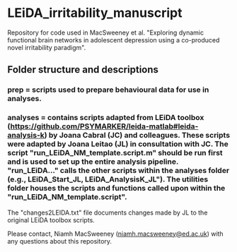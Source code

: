 # LEiDA_irritability_manuscript
Repository for code used in MacSweeney et al. "Exploring dynamic functional brain networks in adolescent depression using a co-produced novel irritability paradigm".

## Folder structure and descriptions

### prep = scripts used to prepare behavioural data for use in analyses. 

### analyses = contains scripts adapted from LEiDA toolbox (https://github.com/PSYMARKER/leida-matlab#leida-analysis-k) by Joana Cabral (JC) and colleagues. These scripts were adapted by Joana Leitao (JL) in consultation with JC. The script "run_LEiDA_NM_template.script.m" should be run first and is used to set up the entire analysis pipeline. "run_LEiDA..." calls the other scripts within the analyses folder (e.g., LEiDA_Start_JL, LEiDA_AnalysisK_JL"). The utilities folder houses the scripts and functions called upon within the "run_LEiDA_NM_template.script". 

The "changes2LEIDA.txt" file documents changes made by JL to the original LEiDA toolbox scripts. 


Please contact, Niamh MacSweeney (niamh.macsweeney@ed.ac.uk) with any questions about this repository. 
